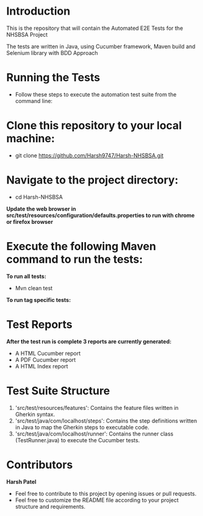 # Introduction

This is the repository that will contain the Automated E2E Tests for the NHSBSA Project

The tests are written in Java, using Cucumber framework, Maven build and Selenium library with BDD Approach

# Running the Tests
- Follow these steps to execute the automation test suite from the command line:

# Clone this repository to your local machine:
- git clone https://github.com/Harsh9747/Harsh-NHSBSA.git

# Navigate to the project directory:
- cd Harsh-NHSBSA

**Update the web browser in src/test/resources/configuration/defaults.properties to run with chrome or firefox browser**

# Execute the following Maven command to run the tests:
**To run all tests:**
- Mvn clean test

**To run tag specific tests:**

# Test Reports
**After the test run is complete 3 reports are currently generated:**
- A HTML Cucumber report
- A PDF Cucumber report
- A HTML Index report

# Test Suite Structure
1. 'src/test/resources/features': Contains the feature files written in Gherkin syntax.
2. 'src/test/java/com/localhost/steps': Contains the step definitions written in Java to map the Gherkin steps to executable code.
3. 'src/test/java/com/localhost/runner': Contains the runner class (TestRunner.java) to execute the Cucumber tests.

# Contributors
  **Harsh Patel**

- Feel free to contribute to this project by opening issues or pull requests.
- Feel free to customize the README file according to your project structure and requirements.
